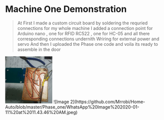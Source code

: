 # Machine One Demonstration

 > At First I made a custom circuit board by soldering the requried connections for my whole machine
 > I added a connection point for Arduino nano , one for RFID RC522 , one for HC-05 and all there corresponding connections undernith
 > Wriring for external power and servo
 > And then I uploaded the Phase one code and voila its ready to assemble in the door
 
 
<img src="https://github.com/Mrrobi/Home-Auto/blob/master/Phase_one/WhatsApp%20Image%202020-01-11%20at%2011.43.46%20AM%20(1).jpeg" width="30%">
![Image 2](https://github.com/Mrrobi/Home-Auto/blob/master/Phase_one/WhatsApp%20Image%202020-01-11%20at%2011.43.46%20AM.jpeg)